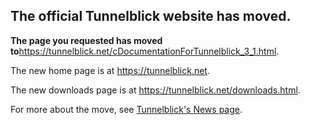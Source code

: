 ## The official Tunnelblick website has moved. ##

**The page you requested has moved to**<a href='https://tunnelblick.net/cDocumentationForTunnelblick_3_1.html'><a href='https://tunnelblick.net/cDocumentationForTunnelblick_3_1.html'>https://tunnelblick.net/cDocumentationForTunnelblick_3_1.html</a></a>.

The new home page is at <a href='https://tunnelblick.net'><a href='https://tunnelblick.net'>https://tunnelblick.net</a></a>.

The new downloads page is at <a href='https://tunnelblick.net/downloads.html'><a href='https://tunnelblick.net/downloads.html'>https://tunnelblick.net/downloads.html</a></a>.

For more about the move, see <a href='https://tunnelblick.net/cNews.html#2015-07-23'>Tunnelblick's News page</a>.
